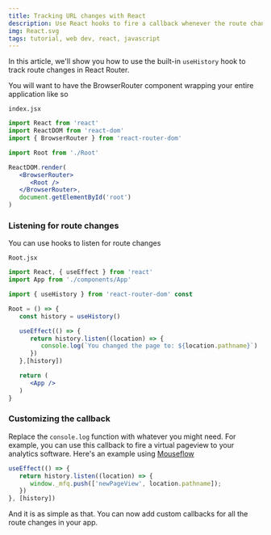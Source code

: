 ```yaml
---
title: Tracking URL changes with React
description: Use React hooks to fire a callback whenever the route changes for React Router
img: React.svg
tags: tutorial, web dev, react, javascript
---
```

In this article, we'll show you how to use the built-in `useHistory` hook to track route changes in React Router.

You will want to have the BrowserRouter component wrapping your entire application like so

`index.jsx`
```jsx
import React from 'react' 
import ReactDOM from 'react-dom' 
import { BrowserRouter } from 'react-router-dom' 

import Root from './Root' 

ReactDOM.render( 
   <BrowserRouter> 
      <Root /> 
   </BrowserRouter>, 
   document.getElementById('root') 
)
```

### Listening for route changes
You can use hooks to listen for route changes

`Root.jsx`
```jsx
import React, { useEffect } from 'react' 
import App from './components/App' 

import { useHistory } from 'react-router-dom' const 

Root = () => { 
   const history = useHistory() 

   useEffect(() => {
      return history.listen((location) => { 
         console.log(`You changed the page to: ${location.pathname}`) 
      }) 
   },[history]) 

   return ( 
      <App /> 
   ) 
}
```

### Customizing the callback
Replace the `console.log` function with whatever you might need. For example, you can use this callback to fire a virtual pageview to your analytics software. Here's an example using [Mouseflow](https://mouseflow.com)

```jsx
useEffect(() => { 
   return history.listen((location) => { 
      window._mfq.push(['newPageView', location.pathname]); 
   }) 
}, [history])
```

And it is as simple as that. You can now add custom callbacks for all the route changes in your app.
